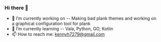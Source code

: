 ### Hi there 👋
- 🔭 I’m currently working on -- Making bad plank themes and working on a graphical configuration tool for plank
- 🌱 I’m currently learning -- Vala, Python, GO, Kotlin
- 📫 How to reach me: kennyh7279@gmail.com
